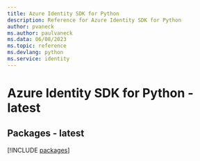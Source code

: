 ```yaml
---
title: Azure Identity SDK for Python
description: Reference for Azure Identity SDK for Python
author: pvaneck
ms.author: paulvaneck
ms.data: 06/08/2023
ms.topic: reference
ms.devlang: python
ms.service: identity
---
```

# Azure Identity SDK for Python - latest
## Packages - latest
[!INCLUDE [packages](identity-index.md)]